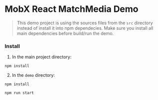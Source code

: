 # MobX React MatchMedia Demo

> This demo project is using the sources files from the `src` directory instead of install it into npm dependecies. Make sure you install all main dependencies before build/run the demo.


### Install

1. In the main project directory:

  `npm install`


2. In the `demo` directory:

  `npm install`

  `npm run start`


